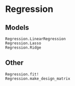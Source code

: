 # Regression

## Models
```@docs
Regression.LinearRegression
Regression.Lasso
Regression.Ridge
```

## Other
```@docs
Regression.fit!
Regression.make_design_matrix
```